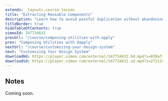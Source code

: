 ```yaml
---
extends: _layouts.course-lesson
title: "Extracting Reusable Components"
description: "Learn how to avoid painful duplication without abandoning the utility-first workflow."
titleBorder: true
hideTableOfContents: true
vimeoId: 347734631
prevUrl: "/course/composing-utilities-with-apply"
prev: "Composing Utilities with @apply"
nextUrl: "/course/customizing-your-design-system"
next: "Customizing Your Design System"
downloadHd: https://player.vimeo.com/external/347734631.hd.mp4?s=039af1162f7de2e7216cdb30125f44f6d30a8e83&profile_id=169&download=1
downloadSd: https://player.vimeo.com/external/347734631.sd.mp4?s=27212432924a44349a0b25f51ebc3518b6ce5f3a&profile_id=165&download=1
---
```


## Notes

Coming soon.
